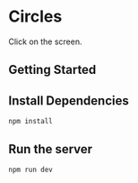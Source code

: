 # Circles

Click on the screen.

## Getting Started

## Install Dependencies

```
npm install
```

## Run the server

```
npm run dev
```
